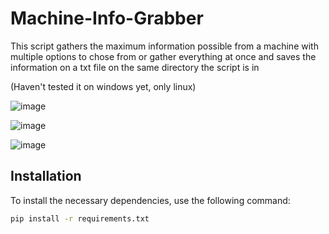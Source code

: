 # Machine-Info-Grabber

This script gathers the maximum information possible from a machine with multiple options to chose from or gather everything at once and saves the information on a txt file on the same directory the script is in

(Haven't tested it on windows yet, only linux)

![image](https://github.com/Rbrasil72/Machine-Info-Grabber/assets/108822086/8bc90edb-c701-42ed-ac0f-b765a4a070d0)

![image](https://github.com/Rbrasil72/Machine-Info-Grabber/assets/108822086/5aa6f5b6-3bc5-4985-b236-d35a568be4e8)

![image](https://github.com/Rbrasil72/Machine-Info-Grabber/assets/108822086/6904d0b4-bb80-462b-bbaf-51599f130dd9)


## Installation

To install the necessary dependencies, use the following command:

```bash
pip install -r requirements.txt
